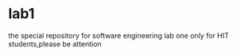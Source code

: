 # lab1
the special repository for software engineering lab one
only for HIT students,please be attention
